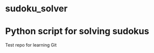# sudoku_solver
**Python script for solving sudokus**
======================
Test repo for learning Git
